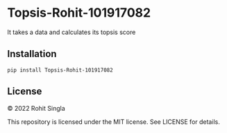 # Topsis-Rohit-101917082
It takes a data and calculates its topsis score

## Installation
```pip install Topsis-Rohit-101917082```

## License

© 2022 Rohit Singla

This repository is licensed under the MIT license. See LICENSE for details.